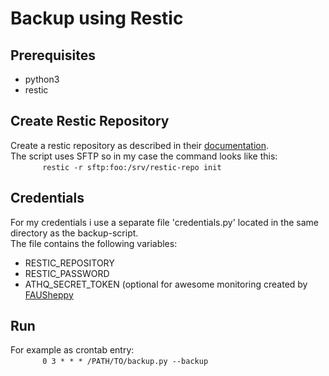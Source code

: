 # Backup using Restic
## Prerequisites
- python3
- restic
## Create Restic Repository
Create a restic repository as described in their [documentation](https://restic.readthedocs.io/en/latest/030_preparing_a_new_repo.html#sftp). <br>
The script uses SFTP so in my case the command looks like this: <br>
&nbsp;&nbsp;&nbsp;&nbsp;&nbsp;&nbsp;&nbsp;&nbsp;&nbsp;&nbsp;&nbsp;&nbsp;
```restic -r sftp:foo:/srv/restic-repo init```
## Credentials
For my credentials i use a separate file 'credentials.py' located in the same directory as the backup-script. <br>
The file contains the following variables: <br>
- RESTIC_REPOSITORY
- RESTIC_PASSWORD
- ATHQ_SECRET_TOKEN (optional for awesome monitoring created by [FAUSheppy](https://github.com/FAUSheppy/icinga-webhook-gateway)
## Run 
For example as crontab entry: <br>
&nbsp;&nbsp;&nbsp;&nbsp;&nbsp;&nbsp;&nbsp;&nbsp;&nbsp;&nbsp;&nbsp;&nbsp;
```0 3 * * * /PATH/TO/backup.py --backup```
